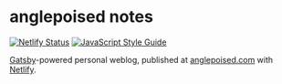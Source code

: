 # anglepoised notes

[![Netlify Status](https://api.netlify.com/api/v1/badges/8c903fc3-0dff-4815-9c58-fc4347499707/deploy-status)](https://app.netlify.com/sites/anglepoised-notes/deploys) [![JavaScript Style Guide](https://img.shields.io/badge/code_style-prettier-brightgreen.svg)](https://prettier.io)

[Gatsby](https://www.gatsbyjs.org/)-powered personal weblog, published at [anglepoised.com](https://anglepoised.com) with [Netlify](https://www.netlify.com/).
